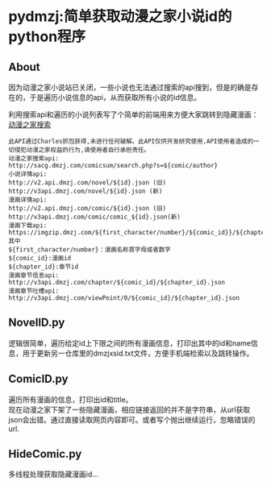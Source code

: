 # pydmzj:简单获取动漫之家小说id的python程序
## About

因为动漫之家小说站已关闭，一些小说也无法通过搜索的api搜到，但是的确是存在的，于是遍历小说信息的api，从而获取所有小说的id信息。

利用搜索api和遍历的小说列表写了个简单的前端用来方便大家跳转到隐藏漫画：  
[动漫之家搜索](https://dmzj.zhanghd.tech)

```
此API通过Charles抓包获得,未进行任何破解。此API仅供开发研究使用,API使用者造成的一切侵犯动漫之家权益的行为,请使用者自行承担责任。   
动漫之家搜索api:
http://sacg.dmzj.com/comicsum/search.php?s=${comic/author}
小说详情api:  
http://v2.api.dmzj.com/novel/${id}.json (旧)  
http://v3api.dmzj.com/novel/${id}.json (新)  
漫画详情api:  
http://v2.api.dmzj.com/comic/${id}.json (旧)  
http://v3api.dmzj.com/comic/comic_${id}.json(新)  
漫画下载api:  
https://imgzip.dmzj.com/${first_character/number}/${comic_id}}/${chapter_id}.zip  
其中  
${first_character/number}：漫画名称首字母或者数字  
${comic_id}:漫画id  
${chapter_id}:章节id  
漫画章节信息api:  
http://v3api.dmzj.com/chapter/${comic_id}/${chapter_id}.json  
漫画章节吐槽api:
http://v3api.dmzj.com/viewPoint/0/${comic_id}/${chapter_id}.json  
```


## NovelID.py

逻辑很简单，遍历给定id上下限之间的所有漫画信息，打印出其中的id和name信息，用于更新另一仓库里的dmzjxsid.txt文件，方便手机端检索以及跳转操作。

## ComicID.py
遍历所有漫画的信息，打印出id和title。  
现在动漫之家下架了一些隐藏漫画，相应链接返回的并不是字符串，从url获取json会出错。通过直接读取网页内容即可。或者写个抛出继续运行，忽略错误的url.

## HideComic.py
多线程处理获取隐藏漫画id...
